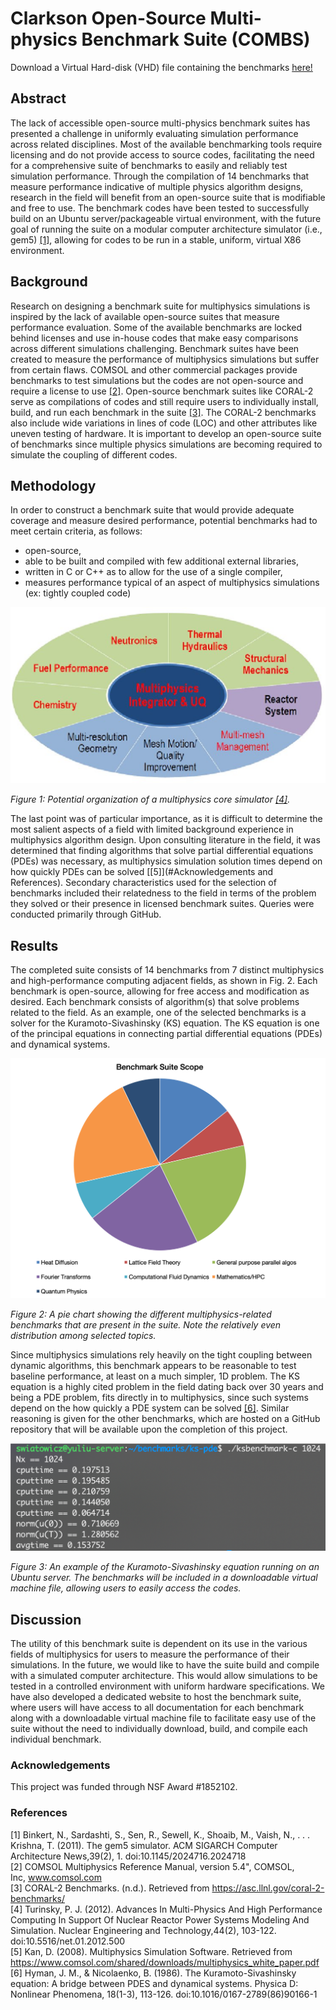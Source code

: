 # Clarkson Open-Source Multi-physics Benchmark Suite (COMBS)
Download a Virtual Hard-disk (VHD) file containing the benchmarks [here!](https://drive.google.com/drive/folders/1vSfV_T9rR_I3zSm7IooAfSeW910G9HVt?usp=sharing)

## Abstract
The lack of accessible open-source multi-physics benchmark suites has presented a challenge in uniformly evaluating simulation performance across related disciplines. Most of the available benchmarking tools require licensing and do not provide access to source codes, facilitating the need for a comprehensive suite of benchmarks to easily and reliably test simulation performance. Through the compilation of 14 benchmarks that measure performance indicative of multiple physics algorithm designs, research in the field will benefit from an open-source suite that is modifiable and free to use. The benchmark codes have been tested to successfully build on an Ubuntu server/packageable virtual environment, with the future goal of running the suite on a modular computer architecture simulator (i.e., gem5) [[1]](#references), allowing for codes to be run in a stable, uniform, virtual X86 environment.

## Background
Research on designing a benchmark suite for multiphysics simulations is inspired by the lack of available open-source suites that measure performance evaluation. Some of the available benchmarks are locked behind licenses and use in-house codes that make easy comparisons across different simulations challenging.  Benchmark suites have been created to measure the performance of multiphysics simulations but suffer from certain flaws. COMSOL and other commercial packages provide benchmarks to test simulations but the codes are not open-source and require a license to use [[2]](#references). Open-source benchmark suites like CORAL-2 serve as compilations of codes and still require users to individually install, build, and run each benchmark in the suite [[3]](#references). The CORAL-2 benchmarks also include wide variations in lines of code (LOC) and other attributes like uneven testing of hardware. It is important to develop an open-source suite of benchmarks since multiple physics simulations are becoming required to simulate the coupling of different codes.

## Methodology
In order to construct a benchmark suite that would provide adequate coverage and measure desired performance, potential benchmarks had to meet certain criteria, as follows:

* open-source,
* able to be built and compiled with few additional external libraries,
* written in C or C++ as to allow for the use of a single compiler,
* measures performance typical of an aspect of multiphysics simulations (ex: tightly coupled code)

![alt text](figures/fig1.png "Fig. 1")

*Figure 1: Potential organization of a multiphysics core simulator [[4]](#references).*


The last point was of particular importance, as it is difficult to determine the most salient aspects of a field with limited background experience in multiphysics algorithm design. Upon consulting literature in the field, it was determined that finding algorithms that solve partial differential equations (PDEs) was necessary, as multiphysics simulation solution times depend on how quickly PDEs can be solved [[5]](#Acknowledgements and References). Secondary characteristics used for the selection of benchmarks included their relatedness to the field in terms of the problem they solved or their presence in licensed benchmark suites. Queries were conducted primarily through GitHub.

## Results
The completed suite consists of 14 benchmarks from 7 distinct multiphysics and high-performance computing adjacent fields, as shown in Fig. 2.  Each benchmark is open-source, allowing for free access and modification as desired. Each benchmark consists of algorithm(s) that solve problems related to the field. As an example, one of the selected benchmarks is a solver for the Kuramoto-Sivashinsky (KS) equation. The KS equation is one of the principal equations in connecting partial differential equations (PDEs) and dynamical systems.

![alt text](figures/fig2.png "Fig. 2")

*Figure 2: A pie chart showing the different multiphysics-related benchmarks that are present in the suite. Note the relatively even distribution among selected topics.*
  
Since multiphysics simulations rely heavily on the tight coupling between dynamic algorithms, this benchmark appears to be reasonable to test baseline performance, at least on a much simpler, 1D problem. The KS equation is a highly cited problem in the field dating back over 30 years and being a PDE problem, fits directly in to multiphysics, since such systems depend on the how quickly a PDE system can be solved [[6]](#references). Similar reasoning is given for the other benchmarks, which are hosted on a GitHub repository that will be available upon the completion of this project. 

![alt text](figures/fig3.png "Fig. 3")

*Figure 3: An example of the Kuramoto-Sivashinsky equation running on an Ubuntu server. The benchmarks will be included in a downloadable virtual machine file, allowing users to easily access the codes.*


## Discussion
The utility of this benchmark suite is dependent on its use in the various fields of multiphysics for users to measure the performance of their simulations. In the future, we would like to have the suite build and compile with a simulated computer architecture. This would allow simulations to be tested in a controlled environment with uniform hardware specifications. We have also developed a dedicated website to host the benchmark suite, where users will have access to all documentation for each benchmark along with a downloadable virtual machine file to facilitate easy use of the suite without the need to individually download, build, and compile each individual benchmark.  

### Acknowledgements
This project was funded through NSF Award #1852102.

### References
[1] Binkert, N., Sardashti, S., Sen, R., Sewell, K., Shoaib, M., Vaish, N., . . . Krishna, T. (2011). The gem5 simulator. ACM SIGARCH Computer Architecture News,39(2), 1. doi:10.1145/2024716.2024718  
[2] COMSOL Multiphysics Reference Manual, version 5.4", COMSOL, Inc, www.comsol.com  
[3] CORAL-2 Benchmarks. (n.d.). Retrieved from https://asc.llnl.gov/coral-2-benchmarks/  
[4] Turinsky, P. J. (2012). Advances In Multi-Physics And High Performance Computing In Support Of Nuclear Reactor Power Systems Modeling And Simulation. Nuclear Engineering and Technology,44(2), 103-122. doi:10.5516/net.01.2012.500  
[5] Kan, D. (2008). Multiphysics Simulation Software. Retrieved from https://www.comsol.com/shared/downloads/multiphysics_white_paper.pdf  
[6] Hyman, J. M., & Nicolaenko, B. (1986). The Kuramoto-Sivashinsky equation: A bridge between PDES and dynamical systems. Physica D: Nonlinear Phenomena, 18(1-3), 113-126. doi:10.1016/0167-2789(86)90166-1
